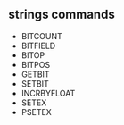 
## strings commands
* BITCOUNT
* BITFIELD
* BITOP
* BITPOS
* GETBIT
* SETBIT
* INCRBYFLOAT
* SETEX
* PSETEX